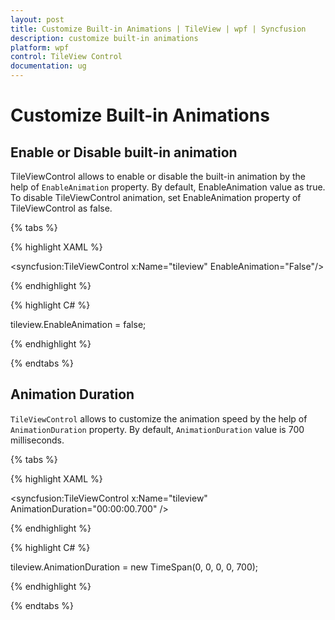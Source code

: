```yaml
---
layout: post
title: Customize Built-in Animations | TileView | wpf | Syncfusion
description: customize built-in animations
platform: wpf
control: TileView Control
documentation: ug
---
```


# Customize Built-in Animations

## Enable or Disable built-in animation

TileViewControl allows to enable or disable the built-in animation by the help of `EnableAnimation` property. By default, EnableAnimation value as true. To disable TileViewControl animation, set EnableAnimation property of TileViewControl as false.


{% tabs %}

{% highlight XAML %}

<syncfusion:TileViewControl x:Name="tileview"  EnableAnimation="False"/>

{% endhighlight %}

{% highlight C# %}

tileview.EnableAnimation = false;

{% endhighlight %}

{% endtabs %}

## Animation Duration

`TileViewControl` allows to customize the animation speed by the help of `AnimationDuration` property. By default, `AnimationDuration` value is 700 milliseconds.


{% tabs %}

{% highlight XAML %}

<syncfusion:TileViewControl x:Name="tileview"  AnimationDuration="00:00:00.700" />

{% endhighlight %}

{% highlight C# %}

tileview.AnimationDuration = new TimeSpan(0, 0, 0, 0, 700);

{% endhighlight %}

{% endtabs %}


